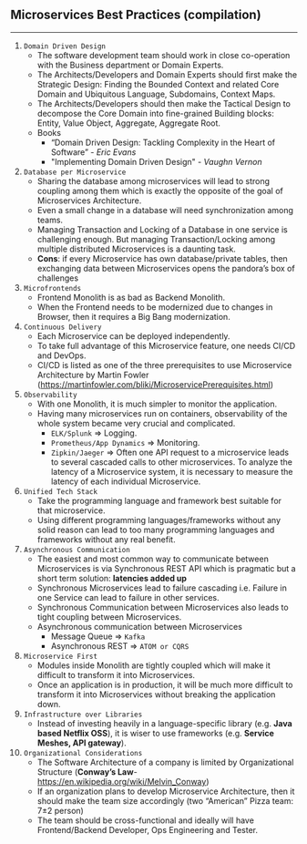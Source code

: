 ## Microservices Best Practices (compilation)

---

1. `Domain Driven Design`
   - The software development team should work in close co-operation with the Business department or Domain Experts.
   - The Architects/Developers and Domain Experts should first make the Strategic Design: Finding the Bounded Context and related Core Domain and Ubiquitous Language, Subdomains, Context Maps.
   - The Architects/Developers should then make the Tactical Design to decompose the Core Domain into fine-grained Building blocks: Entity, Value Object, Aggregate, Aggregate Root.
   - Books
     - “Domain Driven Design: Tackling Complexity in the Heart of Software” - _Eric Evans_
     - "Implementing Domain Driven Design" - _Vaughn Vernon_
2. `Database per Microservice`
   - Sharing the database among microservices will lead to strong coupling among them which is exactly the opposite of the goal of Microservices Architecture.
   - Even a small change in a database will need synchronization among teams.
   - Managing Transaction and Locking of a Database in one service is challenging enough. But managing Transaction/Locking among multiple distributed Microservices is a daunting task.
   - **Cons**: if every Microservice has own database/private tables, then exchanging data between Microservices opens the pandora’s box of challenges
3. `Microfrontends`
   - Frontend Monolith is as bad as Backend Monolith.
   - When the Frontend needs to be modernized due to changes in Browser, then it requires a Big Bang modernization.
4. `Continuous Delivery`
   - Each Microservice can be deployed independently.
   - To take full advantage of this Microservice feature, one needs CI/CD and DevOps.
   - CI/CD is listed as one of the three prerequisites to use Microservice Architecture by Martin Fowler (https://martinfowler.com/bliki/MicroservicePrerequisites.html)
5. `Observability`
   - With one Monolith, it is much simpler to monitor the application.
   - Having many microservices run on containers, observability of the whole system became very crucial and complicated.
     - `ELK/Splunk` => Logging.
     - `Prometheus/App Dynamics` => Monitoring.
     - `Zipkin/Jaeger` => Often one API request to a microservice leads to several cascaded calls to other microservices. To analyze the latency of a Microservice system, it is necessary to measure the latency of each individual Microservice.
6. `Unified Tech Stack`
   - Take the programming language and framework best suitable for that microservice.
   - Using different programming languages/frameworks without any solid reason can lead to too many programming languages and frameworks without any real benefit.
7. `Asynchronous Communication`
   - The easiest and most common way to communicate between Microservices is via Synchronous REST API which is pragmatic but a short term solution: **latencies added up**
   - Synchronous Microservices lead to failure cascading i.e. Failure in one Service can lead to failure in other services.
   - Synchronous Communication between Microservices also leads to tight coupling between Microservices.
   - Asynchronous communication between Microservices
     - Message Queue => `Kafka`
     - Asynchronous REST => `ATOM or CQRS`
8. `Microservice First`
   - Modules inside Monolith are tightly coupled which will make it difficult to transform it into Microservices.
   - Once an application is in production, it will be much more difficult to transform it into Microservices without breaking the application down.
9. `Infrastructure over Libraries`
   - Instead of investing heavily in a language-specific library (e.g. **Java based Netflix OSS**), it is wiser to use frameworks (e.g. **Service Meshes, API gateway**).
10. `Organizational Considerations`
    - The Software Architecture of a company is limited by Organizational Structure (**Conway’s Law**- https://en.wikipedia.org/wiki/Melvin_Conway)
    - If an organization plans to develop Microservice Architecture, then it should make the team size accordingly (two “American” Pizza team: 7±2 person)
    - The team should be cross-functional and ideally will have Frontend/Backend Developer, Ops Engineering and Tester.
